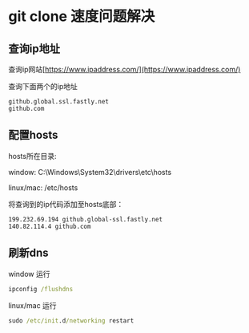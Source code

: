 # git clone 速度问题解决

## 查询ip地址

查询ip网站[https://www.ipaddress.com/](https://www.ipaddress.com/)

查询下面两个的ip地址

```
github.global.ssl.fastly.net
github.com
```

## 配置hosts

hosts所在目录:

window: C:\Windows\System32\drivers\etc\hosts

linux/mac: /etc/hosts

将查询到的ip代码添加至hosts底部：
```
199.232.69.194 github.global-ssl.fastly.net
140.82.114.4 github.com
```

## 刷新dns

window 运行
```cmd
ipconfig /flushdns
```

linux/mac 运行
```cmd
sudo /etc/init.d/networking restart
```